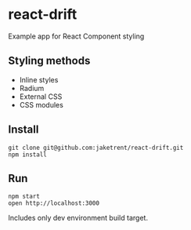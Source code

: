 # react-drift

Example app for React Component styling

## Styling methods

- Inline styles
- Radium
- External CSS
- CSS modules

## Install

```
git clone git@github.com:jaketrent/react-drift.git
npm install
```

## Run

```
npm start
open http://localhost:3000
```

Includes only dev environment build target.
